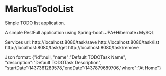 # MarkusTodoList
Simple TODO list application. 

A simple RestFull application using Spring-boot+JPA+Hibernate+MySQL

Services url:
http://localhost:8080/task/save
http://localhost:8080/task/list
http://localhost:8080/task/get
http://localhost:8080/task/remove

Json format:
{"id":null, "name":"Default TODOTask Name", "description":"Default TODOTask Description", "startDate":1437361289578,"endDate":1437879689706,"where":"At Home"}
